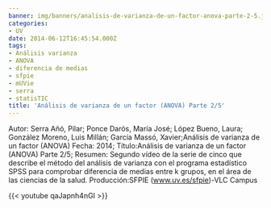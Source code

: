 ```yaml
---
banner: img/banners/analisis-de-varianza-de-un-factor-anova-parte-2-5.jpg
categories:
- UV
date: 2014-06-12T16:45:54.000Z
tags:
- Análisis varianza
- ANOVA
- diferencia de medias
- sfpie
- mUVie
- serra
- statisTIC
title: 'Análisis de varianza de un factor (ANOVA) Parte 2/5'
---
```


Autor: Serra Añó, Pilar; Ponce Darós, María José; López Bueno, Laura; González Moreno, Luis Millán; García Massó, Xavier;Análisis de varianza de un factor (ANOVA)
Fecha: 2014;
Título:Análisis de varianza de un factor (ANOVA) Parte 2/5;
Resumen: Segundo vídeo de la serie de cinco que describe el método del análisis de varianza con el programa estadístico SPSS para comprobar diferencia de medias entre k grupos, en el área de las ciencias de la salud.
Producción:SFPIE (www.uv.es/sfpie)-VLC Campus 

{{< youtube qaJapnh4nGI >}}
